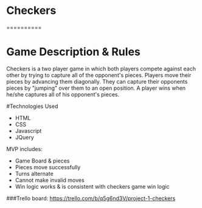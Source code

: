 # Checkers
==========

# Game Description & Rules
Checkers is a two player game in which both players compete against each other by trying to capture all of the opponent's pieces.
Players move their pieces by advancing them diagonally. They can capture their opponents pieces by "jumping" over them to an open position.
A player wins when he/she captures all of his opponent's pieces.


#Technologies Used
- HTML
- CSS
- Javascript
- JQuery

MVP includes:

- Game Board & pieces
- Pieces move successfully
- Turns alternate
- Cannot make invalid moves
- Win logic works & is consistent with checkers game win logic



###Trello board: https://trello.com/b/q5g6nd3V/project-1-checkers
